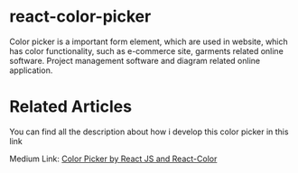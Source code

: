 # react-color-picker
Color picker is a important form element, which are used in website, which has color functionality, such as e-commerce site, garments related online software. Project management software and diagram related online application.

# Related Articles

You can find all the description about how i develop this color picker in this link

Medium Link: [Color Picker by React JS and React-Color](https://medium.com/@tariqul.islam.rony/color-picker-by-react-js-and-react-color-775aab6bd7e9)
